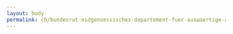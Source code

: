 ```yaml
---
layout: body
permalink: ch/bundesrat-eidgenoessisches-departement-fuer-auswaertige-angelegenheiten-direktion-fuer-entwicklung-und-zusammenarbeit-direktionsbereich-globale-zusammenarbeit-abteilung-wissens-und-lernprozesse/
---
```


